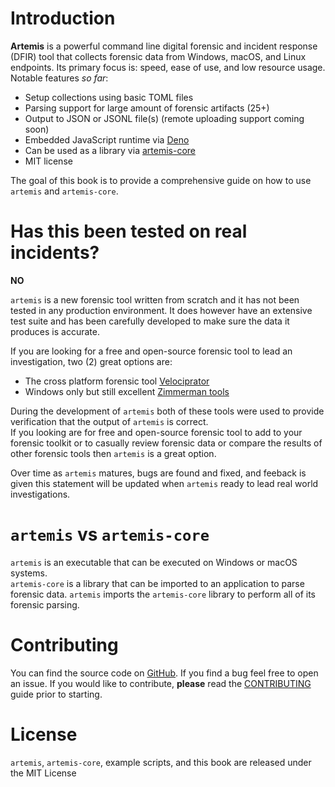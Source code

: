 # Introduction

**Artemis** is a powerful command line digital forensic and incident response
(DFIR) tool that collects forensic data from Windows, macOS, and Linux
endpoints. Its primary focus is: speed, ease of use, and low resource usage.\
Notable features _so far_:

- Setup collections using basic TOML files
- Parsing support for large amount of forensic artifacts (25+)
- Output to JSON or JSONL file(s) (remote uploading support coming soon)
- Embedded JavaScript runtime via [Deno](https://deno.land/)
- Can be used as a library via [artemis-core](./core/overview.md)
- MIT license

The goal of this book is to provide a comprehensive guide on how to use
`artemis` and `artemis-core`.

# Has this been tested on real incidents?

**NO**

`artemis` is a new forensic tool written from scratch and it has not been tested
in any production environment. It does however have an extensive test suite and
has been carefully developed to make sure the data it produces is accurate.

If you are looking for a free and open-source forensic tool to lead an
investigation, two (2) great options are:

- The cross platform forensic tool
  [Velociprator](https://docs.velociraptor.app/)
- Windows only but still excellent
  [Zimmerman tools](https://ericzimmerman.github.io/#!index.md)

During the development of `artemis` both of these tools were used to provide
verification that the output of `artemis` is correct.\
If you looking are for free and open-source forensic tool to add to your
forensic toolkit or to casually review forensic data or compare the results of
other forensic tools then `artemis` is a great option.

Over time as `artemis` matures, bugs are found and fixed, and feeback is given
this statement will be updated when `artemis` ready to lead real world
investigations.

# `artemis` vs `artemis-core`

`artemis` is an executable that can be executed on Windows or macOS systems.\
`artemis-core` is a library that can be imported to an application to parse
forensic data. `artemis` imports the `artemis-core` library to perform all of
its forensic parsing.

# Contributing

You can find the source code on [GitHub](https://github.com/puffycid/artemis).
If you find a bug feel free to open an issue. If you would like to contribute,
**please** read the
[CONTRIBUTING](https://github.com/puffycid/artemis/blob/main/CONTRIBUTING.md)
guide prior to starting.

# License

`artemis`, `artemis-core`, example scripts, and this book are released under the
MIT License
